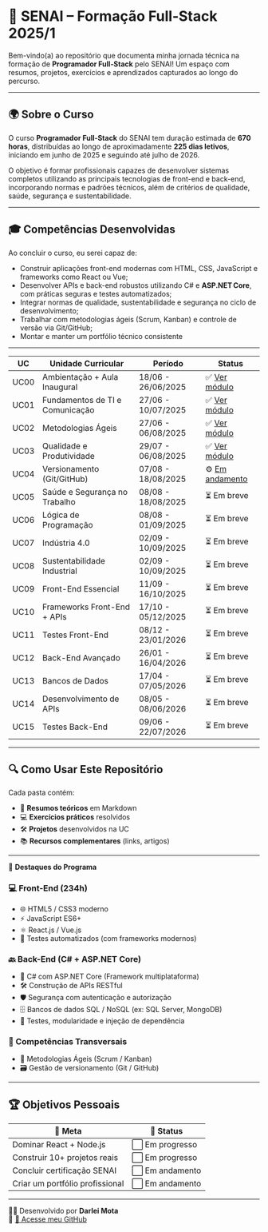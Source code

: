 # 🚀 SENAI – Formação Full‑Stack 2025/1

Bem-vindo(a) ao repositório que documenta minha jornada técnica na formação de **Programador Full‑Stack** pelo SENAI! Um espaço com resumos, projetos, exercícios e aprendizados capturados ao longo do percurso.

---

## 🌍 Sobre o Curso

O curso **Programador Full‑Stack** do SENAI tem duração estimada de **670 horas**, distribuídas ao longo de aproximadamente **225 dias letivos**, iniciando em junho de 2025 e seguindo até julho de 2026.

O objetivo é formar profissionais capazes de desenvolver sistemas completos utilizando as principais tecnologias de front-end e back-end, incorporando normas e padrões técnicos, além de critérios de qualidade, saúde, segurança e sustentabilidade.

---

## 🎓 Competências Desenvolvidas

Ao concluir o curso, eu serei capaz de:

- Construir aplicações front-end modernas com HTML, CSS, JavaScript e frameworks como React ou Vue;
- Desenvolver APIs e back-end robustos utilizando C# e **ASP.NET Core**, com práticas seguras e testes automatizados;
- Integrar normas de qualidade, sustentabilidade e segurança no ciclo de desenvolvimento;
- Trabalhar com metodologias ágeis (Scrum, Kanban) e controle de versão via Git/GitHub;
- Montar e manter um portfólio técnico consistente

---
| UC   | Unidade Curricular                    | Período               | Status             |
|------|----------------------------------------|------------------------|--------------------|
| UC00 | Ambientação + Aula Inaugural          | 18/06 - 26/06/2025     | ✅ [Ver módulo](./uc00-ambientacao-inaugural/README.md)      |
| UC01 | Fundamentos de TI e Comunicação       | 27/06 - 10/07/2025     | ✅ [Ver módulo](./uc01-fundamentos-ti-comunicacao/README.md) |
| UC02 | Metodologias Ágeis                    | 27/06 - 06/08/2025     | ✅ [Ver módulo](./uc02-metodologias-ageis/README.md)          |
| UC03 | Qualidade e Produtividade             | 29/07 - 06/08/2025     | ✅ [Ver módulo](./uc03-qualidade-produtividade/README.md)     |
| UC04 | Versionamento (Git/GitHub)            | 07/08 - 18/08/2025     | ⚙️ [Em andamento](./uc04-versionamento-git/README.md)           |
| UC05 | Saúde e Segurança no Trabalho         | 08/08 - 18/08/2025     | ⏳ Em breve        |
| UC06 | Lógica de Programação                 | 08/08 - 01/09/2025     | ⏳ Em breve        |
| UC07 | Indústria 4.0                         | 02/09 - 10/09/2025     | ⏳ Em breve        |
| UC08 | Sustentabilidade Industrial           | 02/09 - 10/09/2025     | ⏳ Em breve        |
| UC09 | Front-End Essencial                   | 11/09 - 16/10/2025     | ⏳ Em breve        |
| UC10 | Frameworks Front-End + APIs           | 17/10 - 05/12/2025     | ⏳ Em breve        |
| UC11 | Testes Front-End                      | 08/12 - 23/01/2026     | ⏳ Em breve        |
| UC12 | Back-End Avançado                     | 26/01 - 16/04/2026     | ⏳ Em breve        |
| UC13 | Bancos de Dados                       | 17/04 - 07/05/2026     | ⏳ Em breve        |
| UC14 | Desenvolvimento de APIs               | 08/05 - 08/06/2026     | ⏳ Em breve        |
| UC15 | Testes Back-End                       | 09/06 - 22/07/2026     | ⏳ Em breve        |

---

## 🔍 Como Usar Este Repositório

Cada pasta contém:
- 📝 **Resumos teóricos** em Markdown
- 💻 **Exercícios práticos** resolvidos
- 🛠️ **Projetos** desenvolvidos na UC
- 📚 **Recursos complementares** (links, artigos)

--- 

🌟 **Destaques do Programa**

### 💻 Front-End (234h)
- 🌐 HTML5 / CSS3 moderno
- ⚡ JavaScript ES6+
- ⚛️ React.js / Vue.js
- 🧪 Testes automatizados (com frameworks modernos)

### 🔙 Back-End (C# + ASP.NET Core)
- 🧱 C# com ASP.NET Core (Framework multiplataforma)
- 🛠️ Construção de APIs RESTful
- 🛡️ Segurança com autenticação e autorização
- 🗄️ Bancos de dados SQL / NoSQL (ex: SQL Server, MongoDB)
- 🧪 Testes, modularidade e injeção de dependência

### 🧠 Competências Transversais
- 🧩 Metodologias Ágeis (Scrum / Kanban)
- 🗃️ Gestão de versionamento (Git / GitHub)

---
## 🏆 Objetivos Pessoais

| 🎯 Meta                          | 📌 Status     |
|----------------------------------|---------------|
| Dominar React + Node.js         | ⬜ Em progresso |
| Construir 10+ projetos reais    | ⬜ Em progresso |
| Concluir certificação SENAI     | ⬜ Em andamento |
| Criar um portfólio profissional | ⬜ Em andamento |

---

👨‍💻 Desenvolvido por **Darlei Mota**  
🔗 [🔎 Acesse meu GitHub](https://github.com/DarleiMota)
